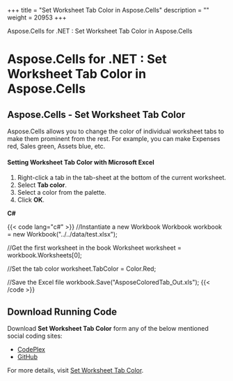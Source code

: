 +++
title = "Set Worksheet Tab Color in Aspose.Cells" 
description = "" 
weight = 20953 
+++

Aspose.Cells for .NET : Set Worksheet Tab Color in Aspose.Cells  

# Aspose.Cells for .NET : Set Worksheet Tab Color in Aspose.Cells


## Aspose.Cells - Set Worksheet Tab Color

Aspose.Cells allows you to change the color of individual worksheet tabs to make them prominent from the rest. For example, you can make Expenses red, Sales green, Assets blue, etc.

#### Setting Worksheet Tab Color with Microsoft Excel

1.  Right-click a tab in the tab-sheet at the bottom of the current worksheet.
2.  Select **Tab color**.
3.  Select a color from the palette.
4.  Click **OK**.

**C#**

{{< code lang="c#" >}}
//Instantiate a new Workbook
Workbook workbook = new Workbook("../../data/test.xlsx");

//Get the first worksheet in the book
Worksheet worksheet = workbook.Worksheets[0];

//Set the tab color
worksheet.TabColor = Color.Red;

//Save the Excel file
workbook.Save("AsposeColoredTab_Out.xls");
{{< /code >}}

## Download Running Code

Download **Set Worksheet Tab Color** form any of the below mentioned social coding sites:

*   [CodePlex](https://asposenpoi.codeplex.com/downloads/get/1482195)
*   [GitHub](https://github.com/aspose-cells/Aspose.Cells-for-.NET/releases/download/AsposeCellsFeaturesMissinginNPOI_v1.0/Set.Worksheet.Tab.Color.Aspose.Cells.zip)

For more details, visit [Set Worksheet Tab Color](http://www.aspose.com/docs/display/cellsnet/Set+Worksheet+Tab+Color).

